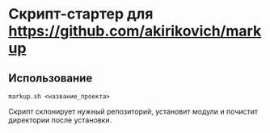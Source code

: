 # Скрипт-стартер для https://github.com/akirikovich/markup

## Использование
`markup.sh <название_проекта>`

Скрипт склонирует нужный репозиторий, установит модули и почистит директории после установки.
